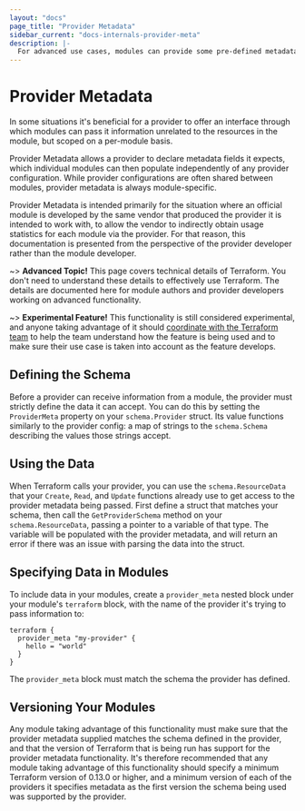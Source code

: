 ```yaml
---
layout: "docs"
page_title: "Provider Metadata"
sidebar_current: "docs-internals-provider-meta"
description: |-
  For advanced use cases, modules can provide some pre-defined metadata for providers.
---
```


# Provider Metadata

In some situations it's beneficial for a provider to offer an interface
through which modules can pass it information unrelated to the resources
in the module, but scoped on a per-module basis.

Provider Metadata allows a provider to declare metadata fields it expects,
which individual modules can then populate independently of any provider
configuration. While provider configurations are often shared between modules,
provider metadata is always module-specific.

Provider Metadata is intended primarily for the situation where an official
module is developed by the same vendor that produced the provider it is
intended to work with, to allow the vendor to indirectly obtain usage
statistics for each module via the provider. For that reason, this
documentation is presented from the perspective of the provider developer
rather than the module developer.

~> **Advanced Topic!** This page covers technical details
of Terraform. You don't need to understand these details to
effectively use Terraform. The details are documented here for
module authors and provider developers working on advanced
functionality.

~> **Experimental Feature!** This functionality is still considered
experimental, and anyone taking advantage of it should [coordinate
with the Terraform team](https://github.com/jameswoolfenden/terraform/issues/new)
to help the team understand how the feature is being used and to make
sure their use case is taken into account as the feature develops.

## Defining the Schema

Before a provider can receive information from a module, the provider
must strictly define the data it can accept. You can do this by setting
the `ProviderMeta` property on your `schema.Provider` struct. Its value
functions similarly to the provider config: a map of strings to the
`schema.Schema` describing the values those strings accept.

## Using the Data

When Terraform calls your provider, you can use the `schema.ResourceData`
that your `Create`, `Read`, and `Update` functions already use to get
access to the provider metadata being passed. First define a struct
that matches your schema, then call the `GetProviderSchema` method on
your `schema.ResourceData`, passing a pointer to a variable of that type.
The variable will be populated with the provider metadata, and will return
an error if there was an issue with parsing the data into the struct.

## Specifying Data in Modules

To include data in your modules, create a `provider_meta` nested block under
your module's `terraform` block, with the name of the provider it's trying
to pass information to:

```hcl
terraform {
  provider_meta "my-provider" {
    hello = "world"
  }
}
```

The `provider_meta` block must match the schema the provider has defined.

## Versioning Your Modules

Any module taking advantage of this functionality must make sure that the
provider metadata supplied matches the schema defined in the provider, and
that the version of Terraform that is being run has support for the provider
metadata functionality. It's therefore recommended that any module taking
advantage of this functionality should specify a minimum Terraform version of
0.13.0 or higher, and a minimum version of each of the providers it specifies
metadata as the first version the schema being used was supported by the
provider.
